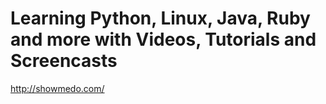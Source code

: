 <!--
id: 228231385
link: http://kevinisom.info/post/228231385/learning-python-linux-java-ruby-and-more-with
slug: learning-python-linux-java-ruby-and-more-with
date: Sat Oct 31 2009 09:55:59 GMT+1300 (NZDT)
raw: {"blog_name":"kevinisom","id":228231385,"post_url":"http://kevinisom.info/post/228231385/learning-python-linux-java-ruby-and-more-with","slug":"learning-python-linux-java-ruby-and-more-with","type":"link","date":"2009-10-30 20:55:59 GMT","timestamp":1256936159,"state":"published","format":"html","reblog_key":"bLSnIFBt","tags":[],"short_url":"http://tmblr.co/Zw68YyDceZP","highlighted":[],"feed_item":"http://showmedo.com/","from_feed_id":"650234","note_count":0,"title":"Learning Python, Linux, Java, Ruby and more with Videos, Tutorials and Screencasts","url":"http://showmedo.com/","description":""}
publish: 2009-10-031
tags: 
title: Learning Python, Linux, Java, Ruby and more with Videos, Tutorials and Screencasts
-->


Learning Python, Linux, Java, Ruby and more with Videos, Tutorials and Screencasts
==================================================================================

<http://showmedo.com/>

